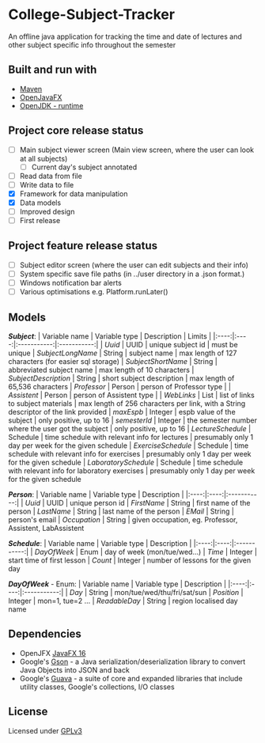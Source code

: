 # College-Subject-Tracker
An offline java application for tracking the time and date of lectures and other subject specific info throughout the semester

## Built and run with
* [Maven](https://mvnrepository.com/artifact/org.openjfx/javafx/16)
* [OpenJavaFX](https://openjfx.io/openjfx-docs/)
* [OpenJDK - runtime](https://www.openlogic.com/openjdk-downloads)

## Project core release status
- [ ] Main subject viewer screen (Main view screen, where the user can look at all subjects)
  -[ ] Current day's subject annotated
- [ ] Read data from file
- [ ] Write data to file
- [x] Framework for data manipulation
- [x] Data models
- [ ] Improved design
- [ ] First release

## Project feature release status
- [ ] Subject editor screen (where the user can edit subjects and their info)
- [ ] System specific save file paths (in ../user directory in a .json format.)
- [ ] Windows notification bar alerts
- [ ] Various optimisations e.g. Platform.runLater() 

## Models
**_Subject_**:
| Variable name | Variable type | Description | Limits |
|:----:|:----:|:-----------:|:-----------:|
| *Uuid* | UUID |	unique subject id | must be unique
| *SubjectLongName* | String	| subject name | max length of 127 characters (for easier sql storage)
| *SubjectShortName* | String | abbreviated subject name | max length of 10 characters
| *SubjectDescription* | String | short subject description | max length of 65,536 characters
| *Professor* | Person | person of Professor type |
| *Assistent* | Person | person of Assistent type | 
| *WebLinks* | List<WebLink> | list of links to subject materials | max length of 256 characters per link, with a String descriptor of the link provided
| *maxEspb* | Integer	|	espb value of the subject | only positive, up to 16
| *semesterId* | Integer	|	the semester number where the user got the subject | only positive, up to 16
| *LectureSchedule* | Schedule | time schedule with relevant info for lectures | presumably only 1 day per week for the given schedule
| *ExerciseSchedule* | Schedule | time schedule with relevant info for exercises | presumably only 1 day per week for the given schedule
| *LaboratorySchedule* | Schedule | time schedule with relevant info for laboratory exercises | presumably only 1 day per week for the given schedule

**_Person_**:
| Variable name | Variable type | Description |
|:----:|:----:|:-----------:|
| *Uuid* | UUID |	unique person id
| *FirstName* | String |	first name of the person
| *LastName* | String |	last name of the person
| *EMail* | String |	person's email
| *Occupation* | String |	given occupation, eg. Professor, Assistent, LabAssistent

 **_Schedule_**:
| Variable name | Variable type | Description |
|:----:|:----:|:-----------:|
| *DayOfWeek* | Enum |	day of week (mon/tue/wed...)
| *Time* | Integer |	start time of first lesson
| *Count* | Integer |	number of lessons for the given day

 **_DayOfWeek_** - Enum:
| Variable name | Variable type | Description |
|:----:|:----:|:-----------:|
| *Day* | String |	mon/tue/wed/thu/fri/sat/sun
| *Position* | Integer |	mon=1, tue=2 ...
| *ReadableDay* | String |	region localised day name

## Dependencies
* OpenJFX [JavaFX 16](https://mvnrepository.com/artifact/org.openjfx/javafx/16)
* Google's [Gson](https://mvnrepository.com/artifact/com.google.code.gson/gson) - a Java serialization/deserialization library to convert Java Objects into JSON and back
* Google's [Guava](https://mvnrepository.com/artifact/com.google.guava/guava) - a suite of core and expanded libraries that include utility classes, Google's collections, I/O classes

## License
Licensed under [GPLv3](https://www.gnu.org/licenses/gpl-3.0.html)
